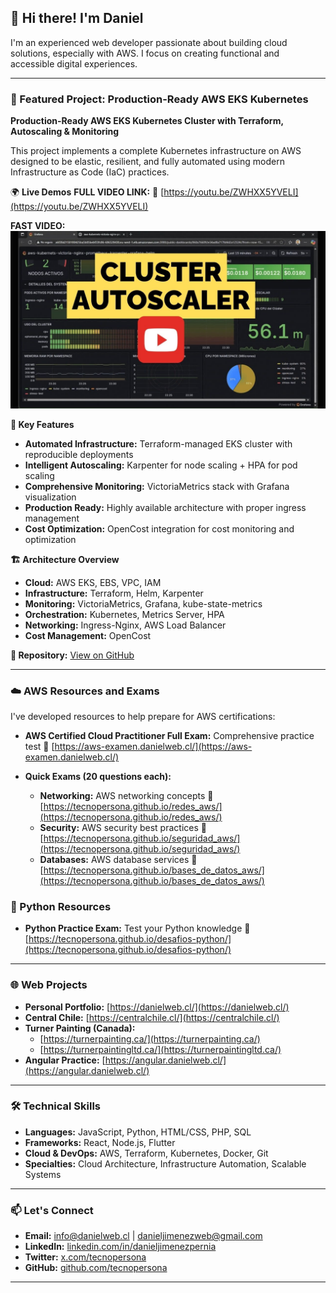 ## 👋 Hi there! I'm Daniel

I'm an experienced web developer passionate about building cloud solutions, especially with AWS. I focus on creating functional and accessible digital experiences.

---

### 🚀 Featured Project: Production-Ready AWS EKS Kubernetes

**Production-Ready AWS EKS Kubernetes Cluster with Terraform, Autoscaling & Monitoring**

This project implements a complete Kubernetes infrastructure on AWS designed to be elastic, resilient, and fully automated using modern Infrastructure as Code (IaC) practices.

🌍 **Live Demos**
**FULL VIDEO LINK:**
🔗 [https://youtu.be/ZWHXX5YVELI](https://youtu.be/ZWHXX5YVELI)

**FAST VIDEO:**
[![Watch the video](clusterautoscaler.jpg)](https://youtu.be/pW52DVsDRWo)


**🎯 Key Features**
* **Automated Infrastructure:** Terraform-managed EKS cluster with reproducible deployments
* **Intelligent Autoscaling:** Karpenter for node scaling + HPA for pod scaling
* **Comprehensive Monitoring:** VictoriaMetrics stack with Grafana visualization
* **Production Ready:** Highly available architecture with proper ingress management
* **Cost Optimization:** OpenCost integration for cost monitoring and optimization

**🏗️ Architecture Overview**
* **Cloud:** AWS EKS, EBS, VPC, IAM
* **Infrastructure:** Terraform, Helm, Karpenter
* **Monitoring:** VictoriaMetrics, Grafana, kube-state-metrics
* **Orchestration:** Kubernetes, Metrics Server, HPA
* **Networking:** Ingress-Nginx, AWS Load Balancer
* **Cost Management:** OpenCost

**🔗 Repository:** [View on GitHub](https://github.com/tecnopersona/Production-Ready-AWS-EKS-Kubernetes-Elastic-IaC-with-Terraform-Autoscaling-Monitoring)

---

### ☁️ AWS Resources and Exams

I've developed resources to help prepare for AWS certifications:

* **AWS Certified Cloud Practitioner Full Exam:** Comprehensive practice test
    🔗 [https://aws-examen.danielweb.cl/](https://aws-examen.danielweb.cl/)

* **Quick Exams (20 questions each):**
  * **Networking:** AWS networking concepts
    🔗 [https://tecnopersona.github.io/redes_aws/](https://tecnopersona.github.io/redes_aws/)
  * **Security:** AWS security best practices
    🔗 [https://tecnopersona.github.io/seguridad_aws/](https://tecnopersona.github.io/seguridad_aws/)
  * **Databases:** AWS database services
    🔗 [https://tecnopersona.github.io/bases_de_datos_aws/](https://tecnopersona.github.io/bases_de_datos_aws/)

### 🐍 Python Resources
* **Python Practice Exam:** Test your Python knowledge
🔗 [https://tecnopersona.github.io/desafios-python/](https://tecnopersona.github.io/desafios-python/)

---

### 🌐 Web Projects

* **Personal Portfolio:** [https://danielweb.cl/](https://danielweb.cl/)
* **Central Chile:** [https://centralchile.cl/](https://centralchile.cl/)
* **Turner Painting (Canada):** 
  * [https://turnerpainting.ca/](https://turnerpainting.ca/)
  * [https://turnerpaintingltd.ca/](https://turnerpaintingltd.ca/)
* **Angular Practice:** [https://angular.danielweb.cl/](https://angular.danielweb.cl/)

---

### 🛠️ Technical Skills

* **Languages:** JavaScript, Python, HTML/CSS, PHP, SQL
* **Frameworks:** React, Node.js, Flutter
* **Cloud & DevOps:** AWS, Terraform, Kubernetes, Docker, Git
* **Specialties:** Cloud Architecture, Infrastructure Automation, Scalable Systems

---

### 📫 Let's Connect

* **Email:** info@danielweb.cl | danieljimenezweb@gmail.com
* **LinkedIn:** [linkedin.com/in/danieljimenezpernia](https://www.linkedin.com/in/danieljimenezpernia/)
* **Twitter:** [x.com/tecnopersona](https://x.com/tecnopersona)
* **GitHub:** [github.com/tecnopersona](https://github.com/tecnopersona)

---
